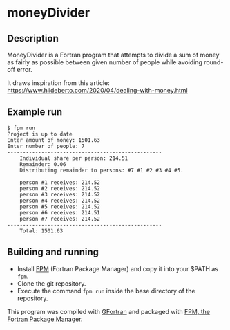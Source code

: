 # moneyDivider

## Description

MoneyDivider is a Fortran program that attempts to divide a sum of money as fairly as possible between given number of people while avoiding round-off error.

It draws inspiration from this article: https://www.hildeberto.com/2020/04/dealing-with-money.html

## Example run

```
$ fpm run
Project is up to date
Enter amount of money: 1501.63
Enter number of people: 7
--------------------------------------------------
    Individual share per person: 214.51
    Remainder: 0.06
    Distributing remainder to persons: #7 #1 #2 #3 #4 #5.

    person #1 receives: 214.52
    person #2 receives: 214.52
    person #3 receives: 214.52
    person #4 receives: 214.52
    person #5 receives: 214.52
    person #6 receives: 214.51
    person #7 receives: 214.52
--------------------------------------------------
    Total: 1501.63
```

## Building and running

* Install [FPM](https://github.com/fortran-lang/fpm) (Fortran Package
  Manager) and copy it into your $PATH as `fpm`.
* Clone the git repository.
* Execute the command `fpm run` inside the base directory of the 
  repository. 

This program was compiled with [GFortran](https://gcc.gnu.org/fortran/) and packaged with [FPM, the Fortran Package Manager](https://github.com/fortran-lang/fpm).

